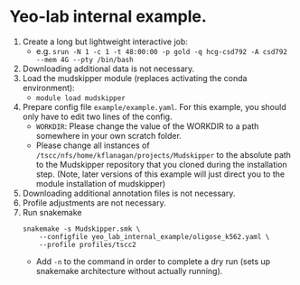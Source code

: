 # Yeo-lab internal example. 
1. Create a long but lightweight interactive job:
    - e.g. `srun -N 1 -c 1 -t 48:00:00 -p gold -q hcg-csd792 -A csd792 --mem 4G --pty /bin/bash`
2. Downloading additional data is not necessary. 
3. Load the mudskipper module (replaces activating the conda environment):
    - `module load mudskipper`
4. Prepare config file `example/example.yaml`. For this example, you should only have to edit two lines of the config.
    - `WORKDIR`: Please change the value of the WORKDIR to a path somewhere in your own scratch folder. 
    - Please change all instances of `/tscc/nfs/home/kflanagan/projects/Mudskipper` to the absolute path to the Mudskipper repository that you cloned during the installation step. (Note, later versions of this example will just direct you to the module installation of mudskipper)
5. Downloading additional annotation files is not necessary. 
6. Profile adjustments are not necessary. 
7. Run snakemake
    ```
    snakemake -s Mudskipper.smk \
        --configfile yeo_lab_internal_example/oligose_k562.yaml \
        --profile profiles/tscc2
    ```
    - Add `-n` to the command in order to complete a dry run (sets up snakemake architecture without actually running). 






